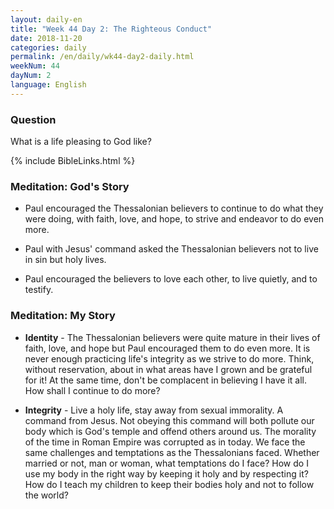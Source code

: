 ```yaml
---
layout: daily-en
title: "Week 44 Day 2: The Righteous Conduct"
date: 2018-11-20 
categories: daily
permalink: /en/daily/wk44-day2-daily.html
weekNum: 44
dayNum: 2
language: English
---
```


### Question     
What is a life pleasing to God like?

{% include BibleLinks.html %} 

### Meditation: God's Story   
+ Paul encouraged the Thessalonian believers to continue to do what they were doing, with faith, love, and hope, to strive and endeavor to do even more. 

+ Paul with Jesus' command asked the Thessalonian believers not to live in sin but holy lives. 

+ Paul encouraged the believers to love each other, to live quietly, and to testify.  

### Meditation: My Story   
+ **Identity** - The Thessalonian believers were quite mature in their lives of faith, love, and hope but Paul encouraged them to do even more. It is never enough practicing life's integrity as we strive to do more. Think, without reservation, about in what areas have I grown and be grateful for it! At the same time, don't be complacent in believing I have it all. How shall I continue to do more? 

+ **Integrity** - Live a holy life, stay away from sexual immorality. A command from Jesus. Not obeying this command will both pollute our body which is God's temple and offend others around us. The morality of the time in Roman Empire was corrupted as in today. We face the same challenges and temptations as the Thessalonians faced. Whether married or not, man or woman, what temptations do I face? How do I use my body in the right way by keeping it holy and by respecting it? How do I teach my children to keep their bodies holy and not to follow the world? 
